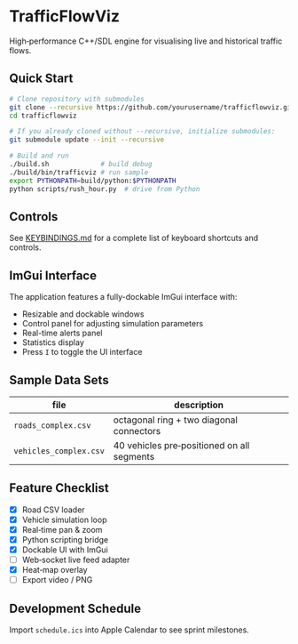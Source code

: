 # TrafficFlowViz

High‑performance C++/SDL engine for visualising live and historical traffic flows.

## Quick Start
```bash
# Clone repository with submodules
git clone --recursive https://github.com/yourusername/trafficflowviz.git
cd trafficflowviz

# If you already cloned without --recursive, initialize submodules:
git submodule update --init --recursive

# Build and run
./build.sh             # build debug
./build/bin/trafficviz # run sample
export PYTHONPATH=build/python:$PYTHONPATH
python scripts/rush_hour.py  # drive from Python
```

## Controls
See [KEYBINDINGS.md](KEYBINDINGS.md) for a complete list of keyboard shortcuts and controls.

## ImGui Interface
The application features a fully-dockable ImGui interface with:
- Resizable and dockable windows
- Control panel for adjusting simulation parameters
- Real-time alerts panel
- Statistics display
- Press `I` to toggle the UI interface

## Sample Data Sets
| file | description |
|------|-------------|
| `roads_complex.csv` | octagonal ring + two diagonal connectors |
| `vehicles_complex.csv` | 40 vehicles pre‑positioned on all segments |

## Feature Checklist

- [x] Road CSV loader
- [x] Vehicle simulation loop
- [x] Real‑time pan & zoom
- [x] Python scripting bridge
- [x] Dockable UI with ImGui
- [ ] Web‑socket live feed adapter
- [x] Heat‑map overlay
- [ ] Export video / PNG

## Development Schedule
Import `schedule.ics` into Apple Calendar to see sprint milestones.
